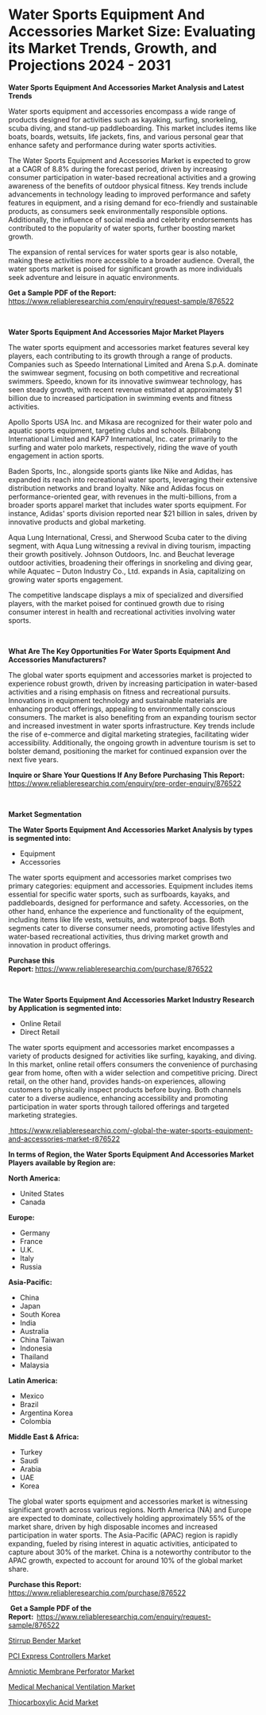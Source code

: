 <p><h1>Water Sports Equipment And Accessories Market Size: Evaluating its Market Trends, Growth, and Projections 2024 - 2031</h1></p><p><strong>Water Sports Equipment And Accessories Market Analysis and Latest Trends</strong></p>
<p><p>Water sports equipment and accessories encompass a wide range of products designed for activities such as kayaking, surfing, snorkeling, scuba diving, and stand-up paddleboarding. This market includes items like boats, boards, wetsuits, life jackets, fins, and various personal gear that enhance safety and performance during water sports activities.</p><p>The Water Sports Equipment and Accessories Market is expected to grow at a CAGR of 8.8% during the forecast period, driven by increasing consumer participation in water-based recreational activities and a growing awareness of the benefits of outdoor physical fitness. Key trends include advancements in technology leading to improved performance and safety features in equipment, and a rising demand for eco-friendly and sustainable products, as consumers seek environmentally responsible options. Additionally, the influence of social media and celebrity endorsements has contributed to the popularity of water sports, further boosting market growth. </p><p>The expansion of rental services for water sports gear is also notable, making these activities more accessible to a broader audience. Overall, the water sports market is poised for significant growth as more individuals seek adventure and leisure in aquatic environments.</p></p>
<p><strong>Get a Sample PDF of the Report:&nbsp;</strong> <a href="https://www.reliableresearchiq.com/enquiry/request-sample/876522">https://www.reliableresearchiq.com/enquiry/request-sample/876522</a></p>
<p>&nbsp;</p>
<p><strong>Water Sports Equipment And Accessories Major Market Players</strong></p>
<p><p>The water sports equipment and accessories market features several key players, each contributing to its growth through a range of products. Companies such as Speedo International Limited and Arena S.p.A. dominate the swimwear segment, focusing on both competitive and recreational swimmers. Speedo, known for its innovative swimwear technology, has seen steady growth, with recent revenue estimated at approximately $1 billion due to increased participation in swimming events and fitness activities.</p><p>Apollo Sports USA Inc. and Mikasa are recognized for their water polo and aquatic sports equipment, targeting clubs and schools. Billabong International Limited and KAP7 International, Inc. cater primarily to the surfing and water polo markets, respectively, riding the wave of youth engagement in action sports. </p><p>Baden Sports, Inc., alongside sports giants like Nike and Adidas, has expanded its reach into recreational water sports, leveraging their extensive distribution networks and brand loyalty. Nike and Adidas focus on performance-oriented gear, with revenues in the multi-billions, from a broader sports apparel market that includes water sports equipment. For instance, Adidas' sports division reported near $21 billion in sales, driven by innovative products and global marketing.</p><p>Aqua Lung International, Cressi, and Sherwood Scuba cater to the diving segment, with Aqua Lung witnessing a revival in diving tourism, impacting their growth positively. Johnson Outdoors, Inc. and Beuchat leverage outdoor activities, broadening their offerings in snorkeling and diving gear, while Aquatec – Duton Industry Co., Ltd. expands in Asia, capitalizing on growing water sports engagement.</p><p>The competitive landscape displays a mix of specialized and diversified players, with the market poised for continued growth due to rising consumer interest in health and recreational activities involving water sports.</p></p>
<p>&nbsp;</p>
<p><strong>What Are The Key Opportunities For Water Sports Equipment And Accessories Manufacturers?</strong></p>
<p><p>The global water sports equipment and accessories market is projected to experience robust growth, driven by increasing participation in water-based activities and a rising emphasis on fitness and recreational pursuits. Innovations in equipment technology and sustainable materials are enhancing product offerings, appealing to environmentally conscious consumers. The market is also benefiting from an expanding tourism sector and increased investment in water sports infrastructure. Key trends include the rise of e-commerce and digital marketing strategies, facilitating wider accessibility. Additionally, the ongoing growth in adventure tourism is set to bolster demand, positioning the market for continued expansion over the next five years.</p></p>
<p><strong>Inquire or Share Your Questions If Any Before Purchasing This Report:</strong> <a href="https://www.reliableresearchiq.com/enquiry/pre-order-enquiry/876522">https://www.reliableresearchiq.com/enquiry/pre-order-enquiry/876522</a></p>
<p>&nbsp;</p>
<p><strong>Market Segmentation</strong></p>
<p><strong>The Water Sports Equipment And Accessories Market Analysis by types is segmented into:</strong></p>
<p><ul><li>Equipment</li><li>Accessories</li></ul></p>
<p><p>The water sports equipment and accessories market comprises two primary categories: equipment and accessories. Equipment includes items essential for specific water sports, such as surfboards, kayaks, and paddleboards, designed for performance and safety. Accessories, on the other hand, enhance the experience and functionality of the equipment, including items like life vests, wetsuits, and waterproof bags. Both segments cater to diverse consumer needs, promoting active lifestyles and water-based recreational activities, thus driving market growth and innovation in product offerings.</p></p>
<p><strong>Purchase this Report:&nbsp;</strong><a href="https://www.reliableresearchiq.com/purchase/876522">https://www.reliableresearchiq.com/purchase/876522</a></p>
<p>&nbsp;</p>
<p><strong>The Water Sports Equipment And Accessories Market Industry Research by Application is segmented into:</strong></p>
<p><ul><li>Online Retail</li><li>Direct Retail</li></ul></p>
<p><p>The water sports equipment and accessories market encompasses a variety of products designed for activities like surfing, kayaking, and diving. In this market, online retail offers consumers the convenience of purchasing gear from home, often with a wider selection and competitive pricing. Direct retail, on the other hand, provides hands-on experiences, allowing customers to physically inspect products before buying. Both channels cater to a diverse audience, enhancing accessibility and promoting participation in water sports through tailored offerings and targeted marketing strategies.</p></p>
<p><a href="https://www.reliableresearchiq.com/-global-the-water-sports-equipment-and-accessories-market-r876522">&nbsp;https://www.reliableresearchiq.com/-global-the-water-sports-equipment-and-accessories-market-r876522</a></p>
<p><strong>In terms of Region, the Water Sports Equipment And Accessories Market Players available by Region are:</strong></p>
<p>
    <p> <strong> North America: </strong>
        <ul>
            <li>United States</li>
            <li>Canada</li>
        </ul>
        </p> 
    <p> <strong> Europe: </strong>
        <ul>
            <li>Germany</li>
            <li>France</li>
            <li>U.K.</li>
            <li>Italy</li>
            <li>Russia</li>
        </ul>
        </p> 
    <p> <strong> Asia-Pacific: </strong>
        <ul>
            <li>China</li>
            <li>Japan</li>
            <li>South Korea</li>
            <li>India</li>
            <li>Australia</li>
            <li>China Taiwan</li>
            <li>Indonesia</li>
            <li>Thailand</li>
            <li>Malaysia</li>
        </ul>
        </p> 
    <p> <strong> Latin America: </strong>
        <ul>
            <li>Mexico</li>
            <li>Brazil</li>
            <li>Argentina Korea</li>
            <li>Colombia</li>
        </ul>
        </p> 
    <p> <strong> Middle East & Africa: </strong>
        <ul>
            <li>Turkey</li>
            <li>Saudi</li>
            <li>Arabia</li>
            <li>UAE</li>
            <li>Korea</li>
        </ul>
    </p>
    </p>
<p><p>The global water sports equipment and accessories market is witnessing significant growth across various regions. North America (NA) and Europe are expected to dominate, collectively holding approximately 55% of the market share, driven by high disposable incomes and increased participation in water sports. The Asia-Pacific (APAC) region is rapidly expanding, fueled by rising interest in aquatic activities, anticipated to capture about 30% of the market. China is a noteworthy contributor to the APAC growth, expected to account for around 10% of the global market share.</p></p>
<p><strong>Purchase this Report: </strong><a href="https://www.reliableresearchiq.com/purchase/876522">https://www.reliableresearchiq.com/purchase/876522</a></p>
<p>&nbsp;<strong>Get a Sample PDF of the Report:&nbsp;&nbsp;</strong><a href="https://www.reliableresearchiq.com/enquiry/request-sample/876522">https://www.reliableresearchiq.com/enquiry/request-sample/876522</a></p>
<p><strong></strong></p>
<p><p><a href="https://www.linkedin.com/pulse/insights-stirrup-bender-market-size-which-expanding-6-cagr-nwalc?trackingId=rHgSDWHeRHaIMMLjbd5eTA%3D%3D">Stirrup Bender Market</a></p><p><a href="https://www.linkedin.com/pulse/pci-express-controllers-market-outlook-complete-industry-hbcrc?trackingId=jCYeodusRAus9mFco0hJgw%3D%3D">PCI Express Controllers Market</a></p><p><a href="https://www.linkedin.com/pulse/insights-amniotic-membrane-perforator-industry-market-financial-vauqe?trackingId=KHvvpAg4TIufPWsO7KKjZA%3D%3D">Amniotic Membrane Perforator Market</a></p><p><a href="https://www.linkedin.com/pulse/medical-mechanical-ventilation-market-research-report-qde3e?trackingId=M0rcSkxEbgHnihh73XHqTQ%3D%3D">Medical Mechanical Ventilation Market</a></p><p><a href="https://www.linkedin.com/pulse/global-thiocarboxylic-acid-market-focus-application-end-use-mwfxf?trackingId=c7AFBYWkQu%2BH9CcYAtw6rQ%3D%3D">Thiocarboxylic Acid Market</a></p></p>